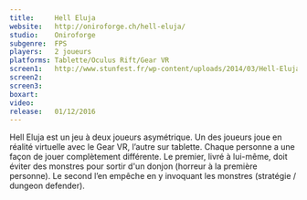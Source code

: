 ```yaml
---
title:     Hell Eluja
website:   http://oniroforge.ch/hell-eluja/
studio:    Oniroforge
subgenre:  FPS
players:   2 joueurs
platforms: Tablette/Oculus Rift/Gear VR
screen1:   http://www.stunfest.fr/wp-content/uploads/2014/03/Hell-Eluja.png
screen2:
screen3:
boxart:
video:
release:   01/12/2016
---
```


Hell Eluja est un jeu à deux joueurs asymétrique. Un des joueurs joue en réalité virtuelle avec le Gear VR, l’autre sur tablette.
Chaque personne a une façon de jouer complètement différente. Le premier, livré à lui-même, doit éviter des monstres pour sortir d'un donjon (horreur à la première personne). Le second l’en empêche en y invoquant les monstres (stratégie / dungeon defender).
